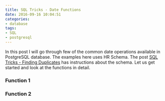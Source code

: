 ```yaml
---
title: SQL Tricks - Date Functions
date: 2016-09-16 10:04:51
categories:
- database
tags:
- SQL
- postgresql
---
```

In this post I will go through few of the common date operations available in PostgreSQL database. The examples here uses HR Schema. The post [SQL Tricks - Finding Duplicates](../2016/SQL-Tricks-Finding-Duplicates.html) has instructions about the schema.  Let us get started and look at the functions in detail.

### Function 1


### Function 2
